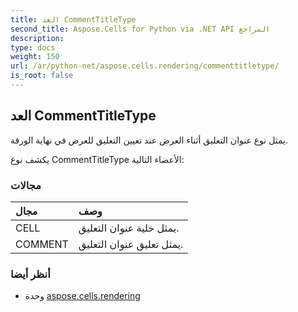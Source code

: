 ```yaml
---
title: العد CommentTitleType
second_title: Aspose.Cells for Python via .NET API المراجع
description:
type: docs
weight: 150
url: /ar/python-net/aspose.cells.rendering/commenttitletype/
is_root: false
---
```

##  العد CommentTitleType
يمثل نوع عنوان التعليق أثناء العرض عند تعيين التعليق للعرض في نهاية الورقة.



يكشف نوع CommentTitleType الأعضاء التالية:

###  مجالات
| مجال| وصف|
| :- | :- |
| CELL | يمثل خلية عنوان التعليق.|
| COMMENT | يمثل تعليق عنوان التعليق.|



###  أنظر أيضا
* وحدة [aspose.cells.rendering](..)
